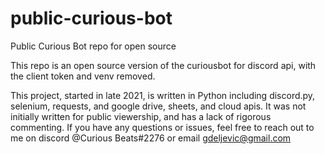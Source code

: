 # public-curious-bot
Public Curious Bot repo for open source

This repo is an open source version of the curiousbot for discord api, with the client token and venv removed.

This project, started in late 2021, is written in Python including discord.py, selenium, requests, and google drive, sheets, and cloud apis. It was not initially written for public viewership, and has a lack of rigorous commenting. If you have any questions or issues, feel free to reach out to me on discord @Curious Beats#2276 or email gdeljevic@gmail.com

